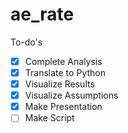 # ae_rate

To-do's
- [X] Complete Analysis
- [X] Translate to Python
- [X] Visualize Results
- [X] Visualize Assumptions
- [X] Make Presentation
- [ ] Make Script
